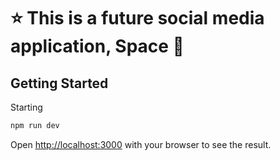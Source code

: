 # ⭐ This is a future social media application, Space 🌠

## Getting Started

Starting

```bash
npm run dev
```

Open [http://localhost:3000](http://localhost:3000) with your browser to see the result.